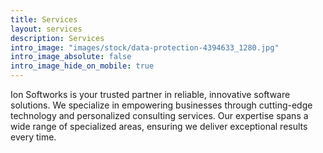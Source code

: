 ```yaml
---
title: Services
layout: services
description: Services
intro_image: "images/stock/data-protection-4394633_1280.jpg"
intro_image_absolute: false
intro_image_hide_on_mobile: true
---
```


Ion Softworks is your trusted partner in reliable, innovative software solutions. We specialize in empowering businesses through cutting-edge technology and personalized consulting services. Our expertise spans a wide range of specialized areas, ensuring we deliver exceptional results every time.
